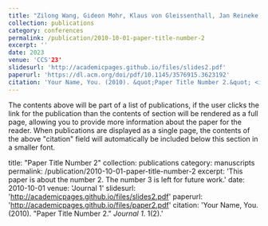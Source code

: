 ```yaml
---
title: "Zilong Wang, Gideon Mohr, Klaus von Gleissenthall, Jan Reineke, Marco Guarnieri. Specification and Verification of Side-channel Security for Open-source Processors via Leakage Contracts"
collection: publications
category: conferences
permalink: /publication/2010-10-01-paper-title-number-2
excerpt: ''
date: 2023
venue: 'CCS'23'
slidesurl: 'http://academicpages.github.io/files/slides2.pdf'
paperurl: 'https://dl.acm.org/doi/pdf/10.1145/3576915.3623192'
citation: 'Your Name, You. (2010). &quot;Paper Title Number 2.&quot; <i>Journal 1</i>. 1(2).'
---
```


The contents above will be part of a list of publications, if the user clicks the link for the publication than the contents of section will be rendered as a full page, allowing you to provide more information about the paper for the reader. When publications are displayed as a single page, the contents of the above "citation" field will automatically be included below this section in a smaller font.

title: "Paper Title Number 2"
collection: publications
category: manuscripts
permalink: /publication/2010-10-01-paper-title-number-2
excerpt: 'This paper is about the number 2. The number 3 is left for future work.'
date: 2010-10-01
venue: 'Journal 1'
slidesurl: 'http://academicpages.github.io/files/slides2.pdf'
paperurl: 'http://academicpages.github.io/files/paper2.pdf'
citation: 'Your Name, You. (2010). &quot;Paper Title Number 2.&quot; <i>Journal 1</i>. 1(2).'
